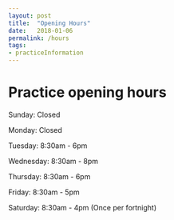 ```yaml
---
layout: post
title:  "Opening Hours"
date:   2018-01-06
permalink: /hours
tags: 
- practiceInformation
---
```


# Practice opening hours

Sunday: Closed

Monday: Closed

Tuesday: 8:30am - 6pm

Wednesday: 8:30am - 8pm

Thursday: 8:30am - 6pm

Friday: 8:30am - 5pm

Saturday: 8:30am - 4pm (Once per fortnight)